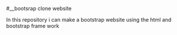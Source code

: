 #__bootsrap clone website

In this repository i can make a bootstrap website using the html and bootstrap frame work
